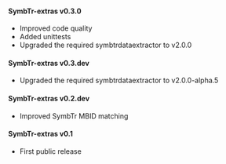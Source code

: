 #### SymbTr-extras v0.3.0
 - Improved code quality
 - Added unittests
 - Upgraded the required symbtrdataextractor to v2.0.0

#### SymbTr-extras v0.3.dev
 - Upgraded the required symbtrdataextractor to v2.0.0-alpha.5

#### SymbTr-extras v0.2.dev
 - Improved SymbTr MBID matching

#### SymbTr-extras v0.1
 - First public release
